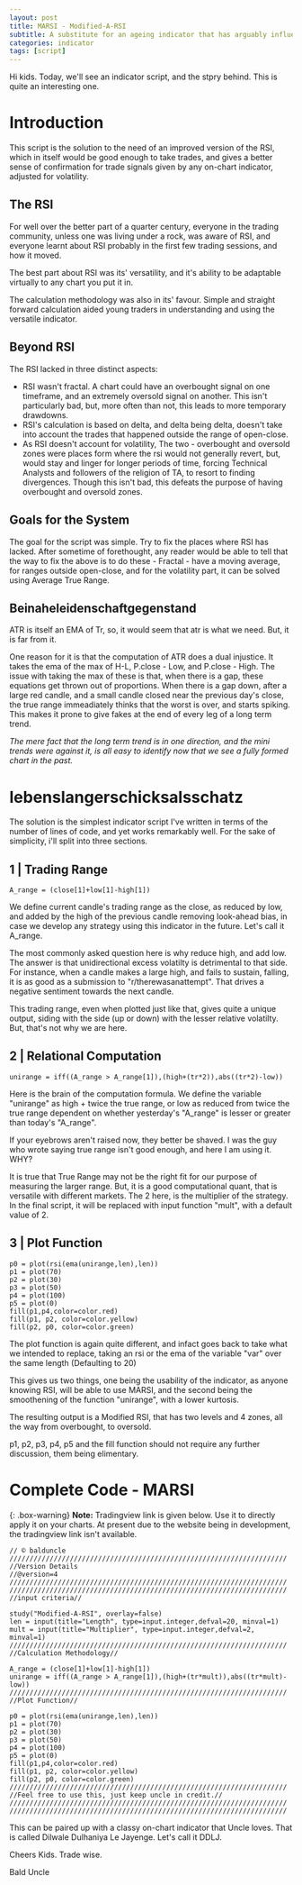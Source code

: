 ```yaml
---
layout: post
title: MARSI - Modified-A-RSI
subtitle: A substitute for an ageing indicator that has arguably influenced the entire trading comunity.
categories: indicator
tags: [script]
---
```


Hi kids. Today, we'll see an indicator script, and the stpry behind. This is quite an interesting one.

# Introduction

This script is the solution to the need of an improved version of the RSI, which in itself would be good enough to take trades, and gives a better sense of confirmation for trade signals given by any on-chart indicator, adjusted for volatility.

## The RSI

For well over the better part of a quarter century, everyone in the trading community, unless one was living under a rock, was aware of RSI, and everyone learnt about RSI probably in the first few trading sessions, and how it moved.

The best part about RSI was its' versatility, and it's ability to be adaptable virtually to any chart you put it in.

The calculation methodology was also in its' favour. Simple and straight forward calculation aided young traders in understanding and using the versatile indicator.

## Beyond RSI

The RSI lacked in three distinct aspects:

- RSI wasn't fractal. A chart could have an overbought signal on one timeframe, and an extremely oversold signal on another. This isn't particularly bad, but, more often than not, this leads to more temporary drawdowns.
- RSI's calculation is based on delta, and delta being delta, doesn't take into account the trades that happened outside the range of open-close.
- As RSI doesn't account for volatility, The two - overbought and oversold zones were places form where the rsi would not generally revert, but, would stay and linger for longer periods of time, forcing Technical Analysts and followers of the religion of TA, to resort to finding divergences. Though this isn't bad, this defeats the purpose of having overbought and oversold zones.

## Goals for the System

The goal for the script was simple. Try to fix the places where RSI has lacked. After sometime of forethought, any reader would be able to tell that the way to fix the above is to do these - Fractal - have a moving average, for ranges outside open-close, and for the volatility part, it can be solved using Average True Range.

## Beinaheleidenschaftgegenstand

ATR is itself an EMA of Tr, so, it would seem that atr is what we need. But, it is far from it.

One reason for it is that the computation of ATR does a dual injustice. It takes the ema of the max of H-L, P.close - Low, and P.close - High. The issue with taking the max of these is that, when there is a gap, these equations get thrown out of proportions. When there is a gap down, after a large red candle, and a small candle closed near the previous day's close, the true range immeadiately thinks that the worst is over, and starts spiking. This makes it prone to give fakes at the end of every leg of a long term trend.

<em>The mere fact that the long term trend is in one direction, and the mini trends were against it, is all easy to identify now that we see a fully formed chart in the past.</em>

# lebenslangerschicksalsschatz

The solution is the simplest indicator script I've written in terms of the number of lines of code, and yet works remarkably well. For the sake of simplicity, i'll split into three sections.

## 1 |  Trading Range

~~~
A_range = (close[1]+low[1]-high[1])
~~~

We define current candle's trading range as the close, as reduced by low, and added by the high of the previous candle removing look-ahead bias, in case we develop any strategy using this indicator in the future. Let's call it A_range.

The most commonly asked question here is why reduce high, and add low. The answer is that unidirectional excess volatilty is detrimental to that side. For instance, when a candle makes a large high, and fails to sustain, falling, it is as good as a submission to "r/therewasanattempt". That drives a negative sentiment towards the next candle.

This trading range, even when plotted just like that, gives quite a unique output, siding with the side (up or down) with the lesser relative volatilty. But, that's not why we are here.

## 2 |  Relational Computation

~~~
unirange = iff((A_range > A_range[1]),(high+(tr*2)),abs((tr*2)-low))
~~~

Here is the brain of the computation formula. We define the variable "unirange" as high + twice the true range, or  low as reduced from twice the true range dependent on whether yesterday's "A_range" is lesser or greater than today's "A_range".

If your eyebrows aren't raised now, they better be shaved. I was the guy who wrote saying true range isn't good enough, and here I am using it. WHY?

It is true that True Range may not be the right fit for our purpose of measuring the larger range. But, it is a good computational quant, that is versatile with different markets. The 2 here, is the multiplier of the strategy. In the final script, it will be replaced with input function "mult", with a default value of 2.

## 3 |  Plot Function

~~~
p0 = plot(rsi(ema(unirange,len),len))
p1 = plot(70)
p2 = plot(30)
p3 = plot(50)
p4 = plot(100)
p5 = plot(0)
fill(p1,p4,color=color.red)
fill(p1, p2, color=color.yellow)
fill(p2, p0, color=color.green)
~~~

The plot function is again quite different, and infact goes back to take what we intended to replace, taking an rsi or the ema of the variable "var" over the same length (Defaulting to 20)

This gives us two things, one being the usability of the indicator, as anyone knowing RSI, will be able to use MARSI, and the second being the smoothening of the function "unirange", with a lower kurtosis.

The resulting output is a Modified RSI, that has two levels and 4 zones, all the way from overbought, to oversold.

p1, p2, p3, p4, p5 and the fill function should not require any further discussion, them being elimentary.

# Complete Code - MARSI

{: .box-warning}
**Note:** Tradingview link is given below. Use it to directly apply it on your charts. At present due to the website being in development, the tradingview link isn't available.



~~~
// © balduncle
/////////////////////////////////////////////////////////////////////
//Version Details
//@version=4
/////////////////////////////////////////////////////////////////////
/////////////////////////////////////////////////////////////////////
//input criteria//

study("Modified-A-RSI", overlay=false)
len = input(title="Length", type=input.integer,defval=20, minval=1)
mult = input(title="Multiplier", type=input.integer,defval=2, minval=1)
/////////////////////////////////////////////////////////////////////
//Calculation Methodology//

A_range = (close[1]+low[1]-high[1])
unirange = iff((A_range > A_range[1]),(high+(tr*mult)),abs((tr*mult)-low))
/////////////////////////////////////////////////////////////////////
//Plot Function//

p0 = plot(rsi(ema(unirange,len),len))
p1 = plot(70)
p2 = plot(30)
p3 = plot(50)
p4 = plot(100)
p5 = plot(0)
fill(p1,p4,color=color.red)
fill(p1, p2, color=color.yellow)
fill(p2, p0, color=color.green)
/////////////////////////////////////////////////////////////////////
//Feel free to use this, just keep uncle in credit.//
/////////////////////////////////////////////////////////////////////
/////////////////////////////////////////////////////////////////////
~~~

This can be paired up with a classy on-chart indicator that Uncle loves. That is called Dilwale Dulhaniya Le Jayenge. Let's call it DDLJ.


Cheers Kids. Trade wise.

Bald Uncle